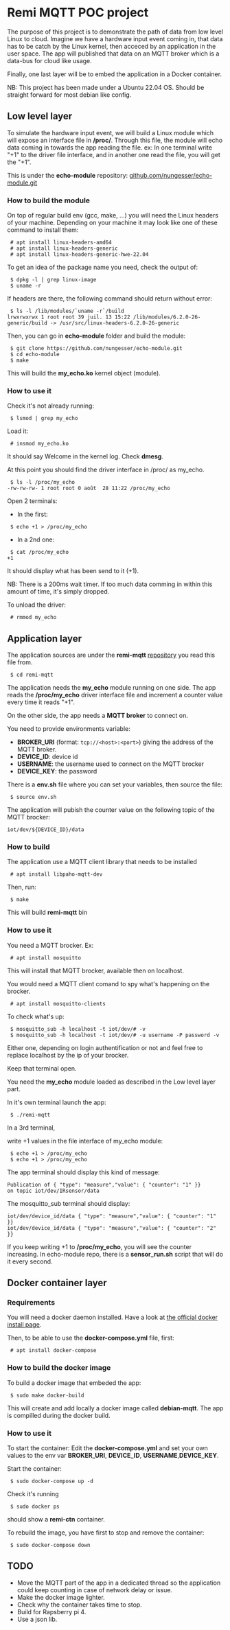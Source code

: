 # Remi MQTT POC project #

The purpose of this project is to demonstrate the path of data from low level Linux to cloud.
Imagine we have a hardware input event coming in, that data has to be catch by the Linux kernel, then acceced by an application in the user space. The app will published that data on an MQTT broker which is a data-bus for cloud like usage.

Finally, one last layer will be to embed the application in a Docker container.

NB: This project has been made under a Ubuntu 22.04 OS. Should be straight forward for most debian like config.

## Low level layer ##

To simulate the hardware input event, we will build a Linux module which will expose an interface file in **/proc/**. Through this file, the module will echo data coming in towards the app reading the file.
ex: In one terminal write "+1" to the driver file interface, and in another one read the file, you will get the "+1".

This is under the **echo-module** repository:
[github.com/nungesser/echo-module.git](https://github.com/nungesser/echo-module.git)


### How to build the module ###

On top of regular build env (gcc, make, ...) you will need the Linux headers of your machine.
Depending on your machine it may look like one of these command to install them:
``` console
 # apt install linux-headers-amd64
 # apt install linux-headers-generic
 # apt install linux-headers-generic-hwe-22.04
```
To get an idea of the package name you need, check the output of:
``` console
 $ dpkg -l | grep linux-image
 $ uname -r
```
If headers are there, the following command should return without error:
``` console
 $ ls -l /lib/modules/`uname -r`/build
lrwxrwxrwx 1 root root 39 juil. 13 15:22 /lib/modules/6.2.0-26-generic/build -> /usr/src/linux-headers-6.2.0-26-generic
```

Then, you can go in **echo-module** folder and build the module: 
``` console
 $ git clone https://github.com/nungesser/echo-module.git
 $ cd echo-module
 $ make
```
This will build the **my_echo.ko** kernel object (module).


### How to use it ###

Check it's not already running:
``` console
 $ lsmod | grep my_echo
```
Load it:
``` console
 # insmod my_echo.ko
```
It should say Welcome in the kernel log. Check **dmesg**.

At this point you should find the driver interface in /proc/ as my_echo.
``` console
 $ ls -l /proc/my_echo
-rw-rw-rw- 1 root root 0 août  28 11:22 /proc/my_echo
```

Open 2 terminals:

  * In the first:
```console
 $ echo +1 > /proc/my_echo
```
  * In a 2nd one:
``` console
 $ cat /proc/my_echo
+1
```
It should display what has been send to it (+1).

NB: There is a 200ms wait timer. If too much data comming in within this amount of time, it's simply dropped.


To unload the driver:
``` console
 # rmmod my_echo
```


## Application layer ##

The application sources are under the **remi-mqtt** [repository](https://github.com/nungesser/remi-mqtt.git) you read this file from.
``` console
 $ cd remi-mqtt
```
The application needs the **my_echo** module running on one side.
The app reads the **/proc/my_echo** driver interface file and increment a counter value every time it reads "+1".

On the other side, the app needs a **MQTT broker** to connect on.

You need to provide environments variable:

  * **BROKER_URI** (format: `tcp://<host>:<port>`) giving the address of the MQTT broker.
  * **DEVICE_ID**: device id
  * **USERNAME**: the username used to connect on the MQTT brocker
  * **DEVICE_KEY**: the password


There is a **env.sh** file where you can set your variables, then source the file:
``` console
 $ source env.sh 
```
The application will pubish the counter value on the following topic of the MQTT brocker:
```
iot/dev/${DEVICE_ID}/data
```

### How to build ###

The application use a MQTT client library that needs to be installed
```console
 # apt install libpaho-mqtt-dev
```
Then, run:
``` console
 $ make
```
This will build **remi-mqtt** bin


### How to use it ###

You need a MQTT brocker.
Ex:
``` console
 # apt install mosquitto
```
This will install that MQTT brocker, available then on localhost.

You would need a MQTT client comand to spy what's happening on the brocker.
``` console
 # apt install mosquitto-clients
```
To check what's up:
``` console
 $ mosquitto_sub -h localhost -t iot/dev/# -v
 $ mosquitto_sub -h localhost -t iot/dev/# -u username -P password -v
```
Either one, depending on login authentification or not and feel free to replace localhost by the ip of your brocker.

Keep that terminal open.


You need the **my_echo** module loaded as described in the Low level layer part.

In it's own terminal launch the app:

``` console
 $ ./remi-mqtt
```

In a 3rd terminal,

write +1 values in the file interface of my_echo module:
``` console
 $ echo +1 > /proc/my_echo
 $ echo +1 > /proc/my_echo
```
The app terminal should display this kind of message:
```
Publication of { "type": "measure","value": { "counter": "1" }}
on topic iot/dev/IRsensor/data
```

The mosquitto_sub terminal should display:
```
iot/dev/device_id/data { "type": "measure","value": { "counter": "1" }}
iot/dev/device_id/data { "type": "measure","value": { "counter": "2" }}
```

If you keep writing +1 to **/proc/my_echo**, you will see the counter increasing.
In echo-module repo, there is a **sensor_run.sh** script that will do it every second. 


## Docker container layer ##

### Requirements ###
You will need a docker daemon installed.
Have a look at [the official docker install page](https://docs.docker.com/engine/install/).

Then, to be able to use the **docker-compose.yml** file, first:
``` console
 # apt install docker-compose
```

### How to build the docker image ###

To build a docker image that embeded the app:
``` console
 $ sudo make docker-build
```
This will create and add locally a docker image called **debian-mqtt**.
The app is compilled during the docker build.


### How to use it ###

To start the container:
Edit the **docker-compose.yml** and set your own values to the env var **BROKER_URI**, **DEVICE_ID**, **USERNAME**,**DEVICE_KEY**.

Start the container:
``` console
 $ sudo docker-compose up -d
```
Check it's running
``` console
 $ sudo docker ps
```
should show a **remi-ctn** container.

To rebuild the image, you have first to stop and remove the container:
``` console
 $ sudo docker-compose down
```


## TODO ##
- Move the MQTT part of the app in a dedicated thread so the application could keep counting in case of network delay or issue.
- Make the docker image lighter.
- Check why the container takes time to stop.
- Build for Rapsberry pi 4.
- Use a json lib.